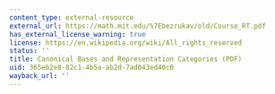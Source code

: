 ```yaml
---
content_type: external-resource
external_url: https://math.mit.edu/%7Ebezrukav/old/Course_RT.pdf
has_external_license_warning: true
license: https://en.wikipedia.org/wiki/All_rights_reserved
status: ''
title: Canonical Bases and Representation Categories (PDF)
uid: 365eb2e8-82c1-4b5a-ab2d-7ad043ed40c0
wayback_url: ''
---
```

